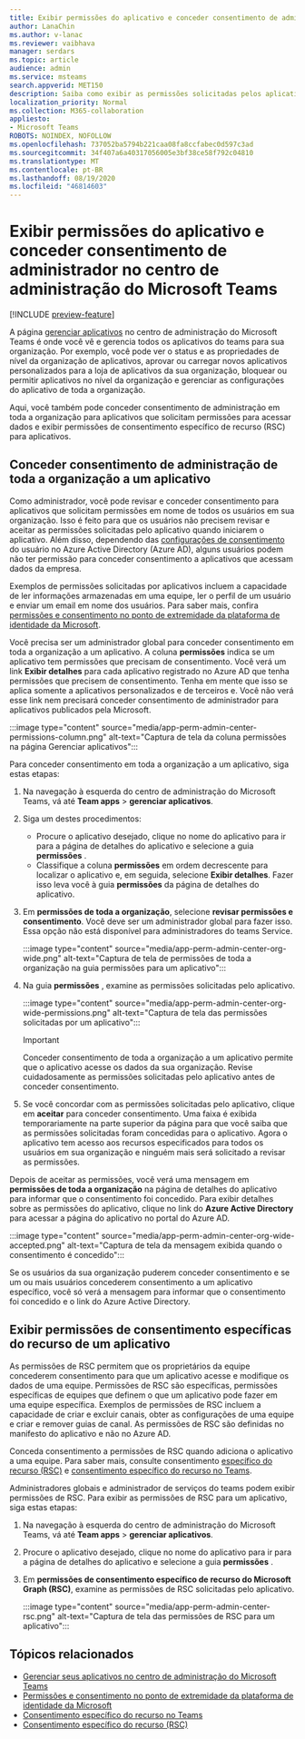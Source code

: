 ```yaml
---
title: Exibir permissões do aplicativo e conceder consentimento de administrador no centro de administração do Microsoft Teams
author: LanaChin
ms.author: v-lanac
ms.reviewer: vaibhava
manager: serdars
ms.topic: article
audience: admin
ms.service: msteams
search.appverid: MET150
description: Saiba como exibir as permissões solicitadas pelos aplicativos e conceder consentimento de administrador aos aplicativos na página Gerenciar aplicativos do centro de administração do Microsoft Teams.
localization_priority: Normal
ms.collection: M365-collaboration
appliesto:
- Microsoft Teams
ROBOTS: NOINDEX, NOFOLLOW
ms.openlocfilehash: 737052ba5794b221caa08fa8ccfabec0d597c3ad
ms.sourcegitcommit: 34f407a6a40317056005e3bf38ce58f792c04810
ms.translationtype: MT
ms.contentlocale: pt-BR
ms.lasthandoff: 08/19/2020
ms.locfileid: "46814603"
---
```

# <a name="view-app-permissions-and-grant-admin-consent-in-the-microsoft-teams-admin-center"></a>Exibir permissões do aplicativo e conceder consentimento de administrador no centro de administração do Microsoft Teams

[!INCLUDE [preview-feature](includes/preview-feature.md)]

A página [gerenciar aplicativos](manage-apps.md) no centro de administração do Microsoft Teams é onde você vê e gerencia todos os aplicativos do teams para sua organização. Por exemplo, você pode ver o status e as propriedades de nível da organização de aplicativos, aprovar ou carregar novos aplicativos personalizados para a loja de aplicativos da sua organização, bloquear ou permitir aplicativos no nível da organização e gerenciar as configurações do aplicativo de toda a organização.

Aqui, você também pode conceder consentimento de administração em toda a organização para aplicativos que solicitam permissões para acessar dados e exibir permissões de consentimento específico de recurso (RSC) para aplicativos.

## <a name="grant-org-wide-admin-consent-to-an-app"></a>Conceder consentimento de administração de toda a organização a um aplicativo

Como administrador, você pode revisar e conceder consentimento para aplicativos que solicitam permissões em nome de todos os usuários em sua organização. Isso é feito para que os usuários não precisem revisar e aceitar as permissões solicitadas pelo aplicativo quando iniciarem o aplicativo. Além disso, dependendo das [configurações de consentimento](https://docs.microsoft.com/azure/active-directory/manage-apps/configure-user-consent) do usuário no Azure Active Directory (Azure AD), alguns usuários podem não ter permissão para conceder consentimento a aplicativos que acessam dados da empresa.

Exemplos de permissões solicitadas por aplicativos incluem a capacidade de ler informações armazenadas em uma equipe, ler o perfil de um usuário e enviar um email em nome dos usuários. Para saber mais, confira [permissões e consentimento no ponto de extremidade da plataforma de identidade da Microsoft](https://docs.microsoft.com/azure/active-directory/develop/v2-permissions-and-consent). 

Você precisa ser um administrador global para conceder consentimento em toda a organização a um aplicativo. A coluna **permissões** indica se um aplicativo tem permissões que precisam de consentimento. Você verá um link **Exibir detalhes** para cada aplicativo registrado no Azure AD que tenha permissões que precisem de consentimento. Tenha em mente que isso se aplica somente a aplicativos personalizados e de terceiros e. Você não verá esse link nem precisará conceder consentimento de administrador para aplicativos publicados pela Microsoft.

:::image type="content" source="media/app-perm-admin-center-permissions-column.png" alt-text="Captura de tela da coluna permissões na página Gerenciar aplicativos":::

Para conceder consentimento em toda a organização a um aplicativo, siga estas etapas:

1. Na navegação à esquerda do centro de administração do Microsoft Teams, vá até **Team apps**  >  **gerenciar aplicativos**.
2. Siga um destes procedimentos:
    - Procure o aplicativo desejado, clique no nome do aplicativo para ir para a página de detalhes do aplicativo e selecione a guia **permissões** .
    - Classifique a coluna **permissões** em ordem decrescente para localizar o aplicativo e, em seguida, selecione **Exibir detalhes**. Fazer isso leva você à guia **permissões** da página de detalhes do aplicativo.

3. Em **permissões de toda a organização**, selecione **revisar permissões e consentimento**. Você deve ser um administrador global para fazer isso. Essa opção não está disponível para administradores do teams Service.

    :::image type="content" source="media/app-perm-admin-center-org-wide.png" alt-text="Captura de tela de permissões de toda a organização na guia permissões para um aplicativo":::

4. Na guia **permissões** , examine as permissões solicitadas pelo aplicativo.

    :::image type="content" source="media/app-perm-admin-center-org-wide-permissions.png" alt-text="Captura de tela das permissões solicitadas por um aplicativo":::

    > [!IMPORTANT]
    > Conceder consentimento de toda a organização a um aplicativo permite que o aplicativo acesse os dados da sua organização. Revise cuidadosamente as permissões solicitadas pelo aplicativo antes de conceder consentimento.
5. Se você concordar com as permissões solicitadas pelo aplicativo, clique em **aceitar** para conceder consentimento. Uma faixa é exibida temporariamente na parte superior da página para que você saiba que as permissões solicitadas foram concedidas para o aplicativo. Agora o aplicativo tem acesso aos recursos especificados para todos os usuários em sua organização e ninguém mais será solicitado a revisar as permissões.

Depois de aceitar as permissões, você verá uma mensagem em **permissões de toda a organização** na página de detalhes do aplicativo para informar que o consentimento foi concedido. Para exibir detalhes sobre as permissões do aplicativo, clique no link do **Azure Active Directory** para acessar a página do aplicativo no portal do Azure AD.

:::image type="content" source="media/app-perm-admin-center-org-wide-accepted.png" alt-text="Captura de tela da mensagem exibida quando o consentimento é concedido":::

Se os usuários da sua organização puderem conceder consentimento e se um ou mais usuários concederem consentimento a um aplicativo específico, você só verá a mensagem para informar que o consentimento foi concedido e o link do Azure Active Directory. 

## <a name="view-resource-specific-consent-permissions-of-an-app"></a>Exibir permissões de consentimento específicas do recurso de um aplicativo

As permissões de RSC permitem que os proprietários da equipe concederem consentimento para que um aplicativo acesse e modifique os dados de uma equipe. Permissões de RSC são específicas, permissões específicas de equipes que definem o que um aplicativo pode fazer em uma equipe específica. Exemplos de permissões de RSC incluem a capacidade de criar e excluir canais, obter as configurações de uma equipe e criar e remover guias de canal. As permissões de RSC são definidas no manifesto do aplicativo e não no Azure AD.

Conceda consentimento a permissões de RSC quando adiciona o aplicativo a uma equipe. Para saber mais, consulte consentimento [específico do recurso (RSC)](https://docs.microsoft.com/microsoftteams/platform/graph-api/rsc/resource-specific-consent) e [consentimento específico do recurso no Teams](resource-specific-consent.md).

Administradores globais e administrador de serviços do teams podem exibir permissões de RSC. Para exibir as permissões de RSC para um aplicativo, siga estas etapas:

1. Na navegação à esquerda do centro de administração do Microsoft Teams, vá até **Team apps**  >  **gerenciar aplicativos**.
2. Procure o aplicativo desejado, clique no nome do aplicativo para ir para a página de detalhes do aplicativo e selecione a guia **permissões** .
3. Em **permissões de consentimento específico de recurso do Microsoft Graph (RSC)**, examine as permissões de RSC solicitadas pelo aplicativo.

    :::image type="content" source="media/app-perm-admin-center-rsc.png" alt-text="Captura de tela das permissões de RSC para um aplicativo":::

## <a name="related-topics"></a>Tópicos relacionados

- [Gerenciar seus aplicativos no centro de administração do Microsoft Teams](manage-apps.md)
- [Permissões e consentimento no ponto de extremidade da plataforma de identidade da Microsoft](https://docs.microsoft.com/azure/active-directory/develop/v2-permissions-and-consent)
- [Consentimento específico do recurso no Teams](resource-specific-consent.md)
- [Consentimento específico do recurso (RSC)](https://docs.microsoft.com/microsoftteams/platform/graph-api/rsc/resource-specific-consent)


